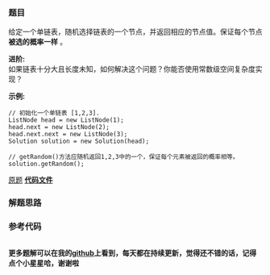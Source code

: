 ### 题目
给定一个单链表，随机选择链表的一个节点，并返回相应的节点值。保证每个节点 **被选的概率一样** 。

**进阶:**  
如果链表十分大且长度未知，如何解决这个问题？你能否使用常数级空间复杂度实现？

**示例:**

    
    
    // 初始化一个单链表 [1,2,3].
    ListNode head = new ListNode(1);
    head.next = new ListNode(2);
    head.next.next = new ListNode(3);
    Solution solution = new Solution(head);
    
    // getRandom()方法应随机返回1,2,3中的一个，保证每个元素被返回的概率相等。
    solution.getRandom();
    

[原题](https://leetcode-cn.com/problems/linked-list-random-node/)    **[代码文件]()**


### 解题思路




### 参考代码

```go


```




**更多题解可以在我的[github](https://github.com/LZH139/leetcode_Go)上看到，每天都在持续更新，觉得还不错的话，记得点个小星星哈，谢谢啦**
